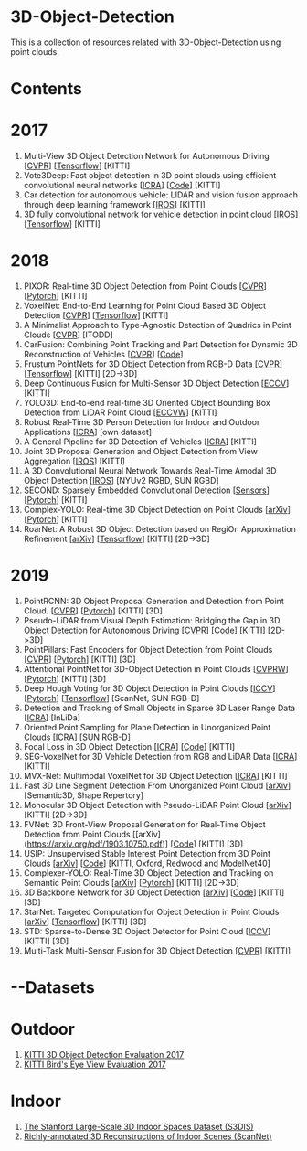 # 3D-Object-Detection
This is a collection of resources related with 3D-Object-Detection using point clouds.

# Contents

# 2017
1. Multi-View 3D Object Detection Network for Autonomous Driving [[CVPR](https://arxiv.org/pdf/1611.07759.pdf)] [[Tensorflow](https://github.com/bostondiditeam/MV3D)] [KITTI]
2. Vote3Deep: Fast object detection in 3D point clouds using efficient convolutional neural networks [[ICRA](https://arxiv.org/pdf/1609.06666.pdf)] [[Code](https://github.com/lijiannuist/Vote3Deep_lidar)] [KITTI]
3. Car detection for autonomous vehicle: LIDAR and vision fusion approach through deep learning framework [[IROS](https://ieeexplore.ieee.org/stamp/stamp.jsp?arnumber=8202234)]  [KITTI]
4. 3D fully convolutional network for vehicle detection in point cloud [[IROS](https://arxiv.org/pdf/1611.08069.pdf)] [[Tensorflow](https://github.com/yukitsuji/3D_CNN_tensorflow)] [KITTI]


# 2018
1. PIXOR: Real-time 3D Object Detection from Point Clouds [[CVPR](https://arxiv.org/pdf/1902.06326.pdf)] [[Pytorch](https://github.com/ankita-kalra/PIXOR)] [KITTI]
2. VoxelNet: End-to-End Learning for Point Cloud Based 3D Object Detection [[CVPR](https://arxiv.org/pdf/1711.06396.pdf)] [[Tensorflow](https://github.com/tsinghua-rll/VoxelNet-tensorflow)] [KITTI]
3. A Minimalist Approach to Type-Agnostic Detection of Quadrics in Point Clouds [[CVPR](http://campar.in.tum.de/pub/tbirdal2018cvpr/tbirdal2018cvpr.pdf)] [ITODD]
4. CarFusion: Combining Point Tracking and Part Detection for Dynamic 3D Reconstruction of Vehicles [[CVPR](http://www.cs.cmu.edu/~mvo/index_files/Papers/CarFusion.pdf)] [[Code](https://github.com/dineshreddy91/carfusion_to_coco)] 
5. Frustum PointNets for 3D Object Detection from RGB-D Data [[CVPR](https://arxiv.org/pdf/1711.08488.pdf)] [[Tensorflow](https://github.com/charlesq34/frustum-pointnets)] [KITTI] [2D->3D]
6. Deep Continuous Fusion for Multi-Sensor 3D Object Detection [[ECCV](http://openaccess.thecvf.com/content_ECCV_2018/papers/Ming_Liang_Deep_Continuous_Fusion_ECCV_2018_paper.pdf)] [KITTI]
7. YOLO3D: End-to-end real-time 3D Oriented Object Bounding Box Detection from LiDAR Point Cloud [[ECCVW](http://openaccess.thecvf.com/content_ECCVW_2018/papers/11131/Ali_YOLO3D_End-to-end_real-time_3D_Oriented_Object_Bounding_Box_Detection_from_ECCVW_2018_paper.pdf)] [KITTI]
8. Robust Real-Time 3D Person Detection for Indoor and Outdoor Applications [[ICRA](https://ieeexplore.ieee.org/stamp/stamp.jsp?tp=&arnumber=8461257&tag=1)] [own dataset]
9. A General Pipeline for 3D Detection of Vehicles  [[ICRA](https://ieeexplore.ieee.org/stamp/stamp.jsp?tp=&arnumber=8461232)] [KITTI]
10. Joint 3D Proposal Generation and Object Detection from View Aggregation [[IROS](https://ieeexplore.ieee.org/stamp/stamp.jsp?tp=&arnumber=8594362)] [KITTI]
11. A 3D Convolutional Neural Network Towards Real-Time Amodal 3D Object Detection [[IROS](https://ieeexplore.ieee.org/stamp/stamp.jsp?tp=&arnumber=8593837)] [NYUv2 RGBD, SUN RGBD]
12. SECOND: Sparsely Embedded Convolutional Detection [[Sensors](https://www.mdpi.com/1424-8220/18/10/3337)] [[Pytorch](https://github.com/traveller59/second.pytorch)] [KITTI]
13. Complex-YOLO: Real-time 3D Object Detection on Point Clouds [[arXiv](https://arxiv.org/pdf/1803.06199.pdf)] [[Pytorch](https://github.com/AI-liu/Complex-YOLO)] [KITTI]
14. RoarNet: A Robust 3D Object Detection based on RegiOn Approximation Refinement [[arXiv](https://arxiv.org/pdf/1811.03818.pdf)] [[Tensorflow](https://github.com/Kiwoo/RoarNet)] [KITTI] [2D->3D]




# 2019
1. PointRCNN: 3D Object Proposal Generation and Detection from Point Cloud. [[CVPR](https://arxiv.org/pdf/1812.04244.pdf)]  [[Pytorch](https://github.com/sshaoshuai/PointRCNN)] [KITTI] [3D]
2. Pseudo-LiDAR from Visual Depth Estimation: Bridging the Gap in 3D Object Detection for Autonomous Driving [[CVPR](https://arxiv.org/pdf/1812.07179.pdf)] [[Code](https://github.com/mileyan/pseudo_lidar)] [KITTI] [2D->3D]
3. PointPillars: Fast Encoders for Object Detection from Point Clouds [[CVPR](https://arxiv.org/pdf/1812.05784.pdf)] [[Pytorch](https://github.com/nutonomy/second.pytorch)] [KITTI] [3D]
4. Attentional PointNet for 3D-Object Detection in Point Clouds [[CVPRW](http://openaccess.thecvf.com/content_CVPRW_2019/papers/WAD/Paigwar_Attentional_PointNet_for_3D-Object_Detection_in_Point_Clouds_CVPRW_2019_paper.pdf)] [[Pytorch](https://github.com/anshulpaigwar/Attentional-PointNet)] [KITTI] [3D]
5. Deep Hough Voting for 3D Object Detection in Point Clouds [[ICCV](https://arxiv.org/pdf/1904.09664v1.pdf)] [[Pytorch](https://github.com/facebookresearch/votenet)] [[Tensorflow](https://github.com/qq456cvb/VoteNet)] [ScanNet, SUN RGB-D]
6. Detection and Tracking of Small Objects in Sparse 3D Laser Range Data [[ICRA](https://www.ais.uni-bonn.de/papers/ICRA_2019_Razlaw.pdf)] [InLiDa]
7. Oriented Point Sampling for Plane Detection in Unorganized Point Clouds [[ICRA](https://arxiv.org/pdf/1905.02553.pdf)] [SUN RGB-D]
8. Focal Loss in 3D Object Detection [[ICRA](https://arxiv.org/pdf/1809.06065.pdf)] [[Code](https://github.com/pyun-ram/FL3D)] [KITTI]
9. SEG-VoxelNet for 3D Vehicle Detection from RGB and LiDAR Data [[ICRA](https://ieeexplore.ieee.org/stamp/stamp.jsp?tp=&arnumber=8793492)] [KITTI]
10. MVX-Net: Multimodal VoxelNet for 3D Object Detection [[ICRA](https://arxiv.org/pdf/1904.01649.pdf)] [KITTI]
11. Fast 3D Line Segment Detection From Unorganized Point Cloud [[arXiv](https://arxiv.org/pdf/1901.02532.pdf)] [Semantic3D, Shape Repertory]
12. Monocular 3D Object Detection with Pseudo-LiDAR Point Cloud [[arXiv](https://arxiv.org/pdf/1903.09847.pdf)] [KITTI] [2D->3D]
13. FVNet: 3D Front-View Proposal Generation for Real-Time Object Detection from Point Clouds [[arXiv] (https://arxiv.org/pdf/1903.10750.pdf)] [[Code](https://github.com/LordLiang/FVNet)] [KITTI] [3D]
14. USIP: Unsupervised Stable Interest Point Detection from 3D Point Clouds [[arXiv](https://arxiv.org/pdf/1904.00229.pdf)] [[Code](https://github.com/lijx10/USIP)] [KITTI, Oxford, Redwood and ModelNet40]
15. Complexer-YOLO: Real-Time 3D Object Detection and Tracking on Semantic Point Clouds [[arXiv](https://arxiv.org/pdf/1904.07537.pdf)] [[Pytorch](https://github.com/AI-liu/Complex-YOLO)] [KITTI] [2D->3D]
16. 3D Backbone Network for 3D Object Detection [[arXiv](https://arxiv.org/pdf/1901.08373.pdf)] [[Code](https://github.com/Benzlxs/tDBN)] [KITTI] [3D]
17. StarNet: Targeted Computation for Object Detection in Point Clouds [[arXiv](https://arxiv.org/pdf/1908.11069v1.pdf)] [[Tensorflow](https://github.com/tensorflow/lingvo)] [KITTI] [3D]
18. STD: Sparse-to-Dense 3D Object Detector for Point Cloud [[ICCV](https://arxiv.org/pdf/1907.10471.pdf)] [KITTI] [3D]
19. Multi-Task Multi-Sensor Fusion for 3D Object Detection [[CVPR](http://openaccess.thecvf.com/content_CVPR_2019/papers/Liang_Multi-Task_Multi-Sensor_Fusion_for_3D_Object_Detection_CVPR_2019_paper.pdf)] [KITTI]


# --Datasets

# Outdoor
1. [KITTI 3D Object Detection Evaluation 2017](http://www.cvlibs.net/datasets/kitti/eval_object.php?obj_benchmark=3d)
2. [KITTI Bird's Eye View Evaluation 2017](http://www.cvlibs.net/datasets/kitti/eval_object.php?obj_benchmark=bev)

# Indoor
1. [The Stanford Large-Scale 3D Indoor Spaces Dataset (S3DIS)](http://buildingparser.stanford.edu/dataset.html#Download)
2. [Richly-annotated 3D Reconstructions of Indoor Scenes (ScanNet)](http://www.scan-net.org/)
